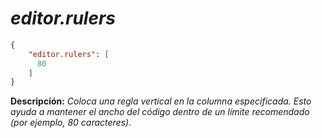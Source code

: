 <!-- Autor: Daniel Benjamin Perez Morales -->
<!-- GitHub: https://github.com/DanielPerezMoralesDev13 -->
<!-- Correo electrónico: danielperezdev@proton.me -->

# ***editor.rulers***

```json
{
    "editor.rulers": [
      80
    ]
}
```

**Descripción:** *Coloca una regla vertical en la columna especificada. Esto ayuda a mantener el ancho del código dentro de un límite recomendado (por ejemplo, 80 caracteres).*
